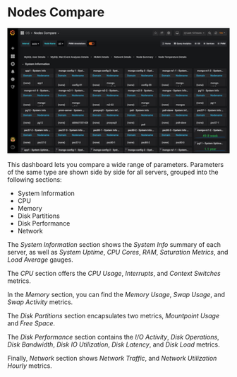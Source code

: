 # Nodes Compare

![image](../../_images/PMM_Nodes_Compare.jpg)

This dashboard lets you compare a wide range of parameters. Parameters of the same type are shown side by side for all servers, grouped into the following sections:

- System Information
- CPU
- Memory
- Disk Partitions
- Disk Performance
- Network

The *System Information* section shows the *System Info* summary of each server, as well as *System Uptime*, *CPU Cores*, *RAM*, *Saturation Metrics*, and *Load Average* gauges.

The *CPU* section offers the *CPU Usage*, *Interrupts*, and *Context Switches* metrics.

In the *Memory* section, you can find the *Memory Usage*, *Swap Usage*, and *Swap Activity* metrics.

The *Disk Partitions* section encapsulates two metrics, *Mountpoint Usage* and *Free Space*.

The *Disk Performance* section contains the *I/O Activity*, *Disk Operations*, *Disk Bandwidth*, *Disk IO Utilization*, *Disk Latency*, and *Disk Load* metrics.

Finally, *Network* section shows *Network Traffic*, and *Network Utilization Hourly* metrics.
